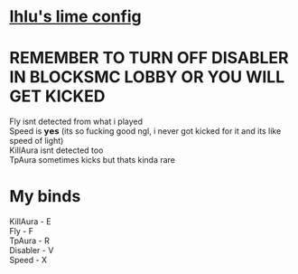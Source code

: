 # [Ihlu's lime config](https://github.com/asx0001/limeconfigs/blob/main/ihlubmc.json)
# REMEMBER TO TURN OFF DISABLER IN BLOCKSMC LOBBY OR YOU WILL GET KICKED
Fly isnt detected from what i played <br /> 
Speed is 𝘆𝗲𝘀 (its so fucking good ngl, i never got kicked for it and its like speed of light) <br />
KillAura isnt detected too  <br />
TpAura sometimes kicks but thats kinda rare <br />

# My binds
KillAura - E <br />
Fly - F <br />
TpAura - R <br />
Disabler - V <br />
Speed - X <br />

